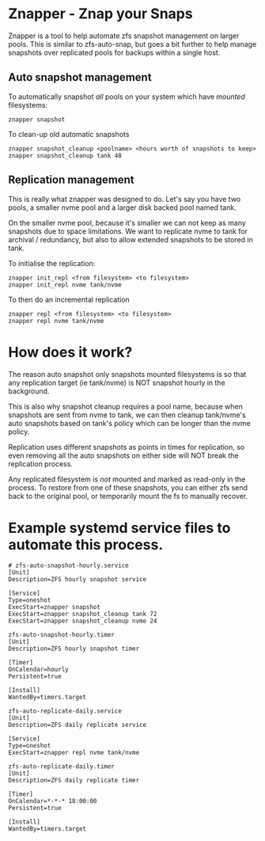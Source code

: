 # Znapper - Znap your Snaps

Znapper is a tool to help automate zfs snapshot management on larger pools. This is similar to
zfs-auto-snap, but goes a bit further to help manage snapshots over replicated pools for backups
within a single host.

## Auto snapshot management

To automatically snapshot *all* pools on your system which have *mounted* filesystems:

```
znapper snapshot
```

To clean-up old automatic snapshots

```
znapper snapshot_cleanup <poolname> <hours worth of snapshots to keep>
znapper snapshot_cleanup tank 48
```

## Replication management

This is really what znapper was designed to do. Let's say you have two pools, a smaller nvme pool
and a larger disk backed pool named tank.

On the smaller nvme pool, because it's smaller we can not keep as many snapshots due to space
limitations. We want to replicate nvme to tank for archival / redundancy, but also to allow extended
snapshots to be stored in tank.

To initialise the replication:

```
znapper init_repl <from filesystem> <to filesystem>
znapper init_repl nvme tank/nvme
```

To then do an incremental replication

```
znapper repl <from filesystem> <to filesystem>
znapper repl nvme tank/nvme
```

# How does it work? 

The reason auto snapshot only snapshots mounted filesystems is so that any replication target (ie
tank/nvme) is NOT snapshot hourly in the background.

This is also why snapshot cleanup requires a pool name, because when snapshots are sent from nvme
to tank, we can then cleanup tank/nvme's auto snapshots based on tank's policy which can be
longer than the nvme policy.

Replication uses different snapshots as points in times for replication, so even removing all the
auto snapshots on either side will NOT break the replication process.

Any replicated filesystem is *not* mounted and marked as read-only in the process. To restore from
one of these snapshots, you can either zfs send back to the original pool, or temporarily mount
the fs to manually recover.

# Example systemd service files to automate this process.

```
# zfs-auto-snapshot-hourly.service
[Unit]
Description=ZFS hourly snapshot service

[Service]
Type=oneshot
ExecStart=znapper snapshot
ExecStart=znapper snapshot_cleanup tank 72
ExecStart=znapper snapshot_cleanup nvme 24
```

```
zfs-auto-snapshot-hourly.timer
[Unit]
Description=ZFS hourly snapshot timer

[Timer]
OnCalendar=hourly
Persistent=true

[Install]
WantedBy=timers.target
```

```
zfs-auto-replicate-daily.service
[Unit]
Description=ZFS daily replicate service

[Service]
Type=oneshot
ExecStart=znapper repl nvme tank/nvme
```

```
zfs-auto-replicate-daily.timer
[Unit]
Description=ZFS daily replicate timer

[Timer]
OnCalendar=*-*-* 18:00:00
Persistent=true

[Install]
WantedBy=timers.target
```

